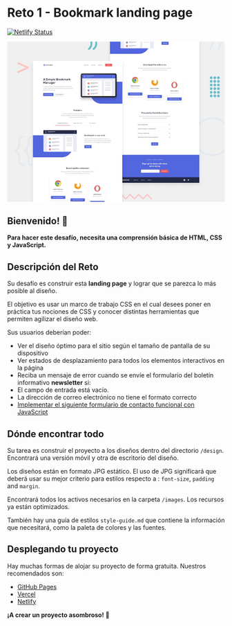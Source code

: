 # Reto 1 - Bookmark landing page

[![Netlify Status](https://api.netlify.com/api/v1/badges/b81d6961-70e0-4141-a871-224ce4ac8bfa/deploy-status)](https://reto-1-karvaroz.netlify.app/)

![Vista previa del diseño para el desafío de codificación de Bookmark Landing Page](./design/desktop-preview.jpg)

## Bienvenido! 👋

**Para hacer este desafío, necesita una comprensión básica de HTML, CSS y JavaScript.**

## Descripción del Reto

Su desafío es construir esta **landing page** y lograr que se parezca lo más posible al diseño.

El objetivo es usar un marco de trabajo CSS en el cual desees poner en práctica tus nociones de CSS y conocer distintas herramientas que permiten agilizar el diseño web.

Sus usuarios deberían poder:

- Ver el diseño óptimo para el sitio según el tamaño de pantalla de su dispositivo
- Ver estados de desplazamiento para todos los elementos interactivos en la página
- Reciba un mensaje de error cuando se envíe el formulario del boletín informativo **newsletter** si:
- El campo de entrada está vacío.
- La dirección de correo electrónico no tiene el formato correcto
- [Implementar el siguiente formulario de contacto funcional con JavaScript](https://www.youtube.com/watch?v=V79bslyDIT8&t=685s&ab_channel=LeonidasEsteban)


## Dónde encontrar todo

Su tarea es construir el proyecto a los diseños dentro del directorio `/design`. Encontrará una versión móvil y otra de escritorio del diseño.

Los diseños están en formato JPG estático. El uso de JPG significará que deberá usar su mejor criterio para estilos respecto a : `font-size`, `padding` and `margin`. 

Encontrará todos los activos necesarios en la carpeta `/images`. Los recursos ya están optimizados.

También hay una guía de estilos `style-guide.md` que contiene la información que necesitará, como la paleta de colores y las fuentes.


## Desplegando tu proyecto

Hay muchas formas de alojar su proyecto de forma gratuita. Nuestros recomendados son:

- [GitHub Pages](https://pages.github.com/)
- [Vercel](https://vercel.com/)
- [Netlify](https://www.netlify.com/)

**¡A crear un proyecto asombroso!** 🚀
